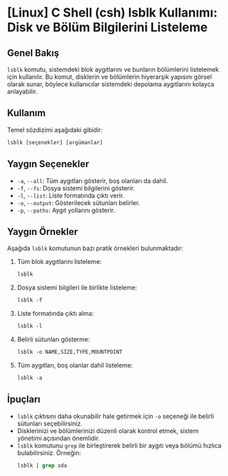 # [Linux] C Shell (csh) lsblk Kullanımı: Disk ve Bölüm Bilgilerini Listeleme

## Genel Bakış
`lsblk` komutu, sistemdeki blok aygıtlarını ve bunların bölümlerini listelemek için kullanılır. Bu komut, disklerin ve bölümlerin hiyerarşik yapısını görsel olarak sunar, böylece kullanıcılar sistemdeki depolama aygıtlarını kolayca anlayabilir.

## Kullanım
Temel sözdizimi aşağıdaki gibidir:
```csh
lsblk [seçenekler] [argümanlar]
```

## Yaygın Seçenekler
- `-a`, `--all`: Tüm aygıtları gösterir, boş olanları da dahil.
- `-f`, `--fs`: Dosya sistemi bilgilerini gösterir.
- `-l`, `--list`: Liste formatında çıktı verir.
- `-o`, `--output`: Gösterilecek sütunları belirler.
- `-p`, `--paths`: Aygıt yollarını gösterir.

## Yaygın Örnekler
Aşağıda `lsblk` komutunun bazı pratik örnekleri bulunmaktadır:

1. Tüm blok aygıtlarını listeleme:
   ```csh
   lsblk
   ```

2. Dosya sistemi bilgileri ile birlikte listeleme:
   ```csh
   lsblk -f
   ```

3. Liste formatında çıktı alma:
   ```csh
   lsblk -l
   ```

4. Belirli sütunları gösterme:
   ```csh
   lsblk -o NAME,SIZE,TYPE,MOUNTPOINT
   ```

5. Tüm aygıtları, boş olanlar dahil listeleme:
   ```csh
   lsblk -a
   ```

## İpuçları
- `lsblk` çıktısını daha okunabilir hale getirmek için `-o` seçeneği ile belirli sütunları seçebilirsiniz.
- Disklerinizi ve bölümlerinizi düzenli olarak kontrol etmek, sistem yönetimi açısından önemlidir.
- `lsblk` komutunu `grep` ile birleştirerek belirli bir aygıtı veya bölümü hızlıca bulabilirsiniz. Örneğin:
  ```csh
  lsblk | grep sda
  ```